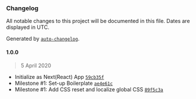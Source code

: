 ### Changelog

All notable changes to this project will be documented in this file. Dates are displayed in UTC.

Generated by [`auto-changelog`](https://github.com/CookPete/auto-changelog).

#### 1.0.0

> 5 April 2020

- Initialize as Next(React) App [`59cb35f`](https://github.com/one-aalam/qrius/commit/59cb35ffdfe607b195c702b6ad6bf532bf504ea2)
- Milestone #1: Set-up Boilerplate [`ae4e61c`](https://github.com/one-aalam/qrius/commit/ae4e61cde884672a5a2f1465c5b72a41d67b8752)
- Milestone #1: Add CSS reset and localize global CSS [`89f5c3a`](https://github.com/one-aalam/qrius/commit/89f5c3a8752fda20ccd88c41a78b887739e47fdd)
